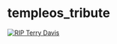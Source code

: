 # templeos_tribute

[![RIP Terry Davis](https://img.youtube.com/vi/_QccgKS4b58/0.jpg)](https://www.youtube.com/watch?v=_QccgKS4b58)